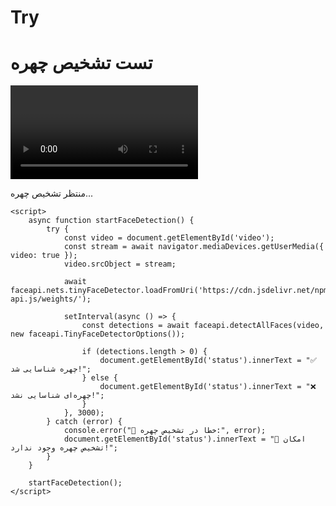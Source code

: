 # Try
<!DOCTYPE html>
<html lang="fa">
<head>
    <meta charset="UTF-8">
    <meta name="viewport" content="width=device-width, initial-scale=1.0">
    <title>تست تشخیص چهره</title>
    <script src="https://cdn.jsdelivr.net/npm/face-api.js"></script>
</head>
<body>
    <h1>تست تشخیص چهره</h1>
    <video id="video" autoplay playsinline></video>
    <p id="status">منتظر تشخیص چهره...</p>

    <script>
        async function startFaceDetection() {
            try {
                const video = document.getElementById('video');
                const stream = await navigator.mediaDevices.getUserMedia({ video: true });
                video.srcObject = stream;

                await faceapi.nets.tinyFaceDetector.loadFromUri('https://cdn.jsdelivr.net/npm/face-api.js/weights/');

                setInterval(async () => {
                    const detections = await faceapi.detectAllFaces(video, new faceapi.TinyFaceDetectorOptions());
                    
                    if (detections.length > 0) {
                        document.getElementById('status').innerText = "✅ چهره شناسایی شد!";
                    } else {
                        document.getElementById('status').innerText = "❌ چهره‌ای شناسایی نشد!";
                    }
                }, 3000);
            } catch (error) {
                console.error("🚨 خطا در تشخیص چهره:", error);
                document.getElementById('status').innerText = "🚨 امکان تشخیص چهره وجود ندارد!";
            }
        }

        startFaceDetection();
    </script>
</body>
</html>
